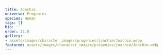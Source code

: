 ```yaml
---
title: Joachim
universe: Progenies
species: Human
tags: []
bio: ''
order: 22.0
gallery:
- assets/images/character_images/progenies/joachim/Joachim.webp
featured: assets/images/character_images/progenies/joachim/Joachim.webp
---
```

